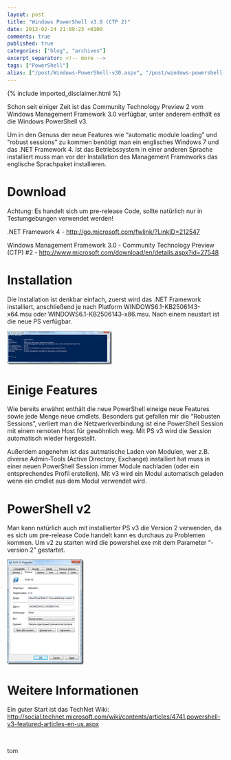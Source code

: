 ```yaml
---
layout: post
title: "Windows PowerShell v3.0 (CTP 2)"
date: 2012-02-24 21:09:23 +0100
comments: true
published: true
categories: ["blog", "archives"]
excerpt_separator: <!-- more -->
tags: ["PowerShell"]
alias: ["/post/Windows-PowerShell-v30.aspx", "/post/windows-powershell-v30.aspx"]
---
```

<!-- more -->
{% include imported_disclaimer.html %}
<p>Schon seit einiger Zeit ist das Community Technology Preview 2 vom Windows Management Framework 3.0 verfügbar, unter anderem enthält es die Windows PowerShell v3.</p>  <p>Um in den Genuss der neue Features wie “automatic module loading” und “robust sessions” zu kommen benötigt man ein englisches Windows 7 und das .NET Framework 4. Ist das Betriebssystem in einer anderen Sprache installiert muss man vor der Installation des Management Frameworks das englische Sprachpaket installieren.</p>  <h1>Download</h1>  <p>Achtung: Es handelt sich um pre-release Code, sollte natürlich nur in Testumgebungen verwendet werden!</p>  <p>.NET Framework 4 - <a href="http://go.microsoft.com/fwlink/?LinkID=212547">http://go.microsoft.com/fwlink/?LinkID=212547</a></p>  <p>Windows Management Framework 3.0 - Community Technology Preview (CTP) #2 - <a title="http://www.microsoft.com/download/en/details.aspx?id=27548" href="http://www.microsoft.com/download/en/details.aspx?id=27548">http://www.microsoft.com/download/en/details.aspx?id=27548</a></p>  <h1>Installation</h1>  <p>Die Installation ist denkbar einfach, zuerst wird das .NET Framework installiert, anschließend je nach Platform WINDOWS6.1-KB2506143-x64.msu oder WINDOWS6.1-KB2506143-x86.msu. Nach einem neustart ist die neue PS verfügbar.</p>  <p><a href="/assets/image_371.png"><img style="background-image: none; border-right-width: 0px; margin: 0px; padding-left: 0px; padding-right: 0px; display: inline; border-top-width: 0px; border-bottom-width: 0px; border-left-width: 0px; padding-top: 0px" title="image" border="0" alt="image" src="/assets/image_thumb_369.png" width="244" height="78" /></a></p>  <h1>Einige Features</h1>  <p>Wie bereits erwähnt enthält die neue PowerShell eineige neue Features sowie jede Menge neue cmdlets. Besonders gut gefallen mir die “Robusten Sessions”, verliert man die Netzwerkverbindung ist eine PowerShell Session mit einem remoten Host für gewöhnlich weg. Mit PS v3 wird die Session automatisch wieder hergestellt.</p>  <p>Außerdem angenehm ist das autmatische Laden von Modulen, wer z.B. diverse Admin-Tools (Active Directory, Exchange) installiert hat muss in einer neuen PowerShell Session immer Module nachladen (oder ein entsprechendes Profil erstellen). Mit v3 wird ein Modul automatisch geladen wenn ein cmdlet aus dem Modul verwendet wird.</p>  <h1>PowerShell v2</h1>  <p>Man kann natürlich auch mit installierter PS v3 die Version 2 verwenden, da es sich um pre-release Code handelt kann es durchaus zu Problemen kommen. Um v2 zu starten wird die powershel.exe mit dem Parameter “-version 2” gestartet.</p>  <p><a href="/assets/image_372.png"><img style="background-image: none; border-right-width: 0px; margin: 0px; padding-left: 0px; padding-right: 0px; display: inline; border-top-width: 0px; border-bottom-width: 0px; border-left-width: 0px; padding-top: 0px" title="image" border="0" alt="image" src="/assets/image_thumb_370.png" width="178" height="244" /></a></p>  <h1>Weitere Informationen</h1>  <p>Ein guter Start ist das TechNet Wiki: <a title="http://social.technet.microsoft.com/wiki/contents/articles/4741.powershell-v3-featured-articles-en-us.aspx" href="http://social.technet.microsoft.com/wiki/contents/articles/4741.powershell-v3-featured-articles-en-us.aspx">http://social.technet.microsoft.com/wiki/contents/articles/4741.powershell-v3-featured-articles-en-us.aspx</a></p>  <p>&#160;</p>  <p>tom</p>
